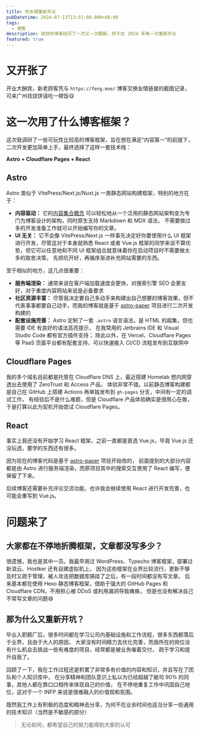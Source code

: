 ```yaml
---
title: 吹水铺重新开业
pubDatetime: 2024-07-13T13:51:00.000+08:00
tags:
  - 博客
description: 烧饼的博客经历了一次又一次翻新，终于在 2024 年再一次重新开业
featured: true
---
```


# 又开张了

开业大酬宾，新老顾客凭与 `https://feng.moe/` 博客交换友情链接的截图记录，可来广州找烧饼请吃一顿饭😋

# 这一次用了什么博客框架？

这次我调研了一些可玩性比较高的博客框架，旨在想在满足“内容第一”的前提下，二次开发更加简单上手，最终选择了这样一套技术栈：

**Astro + Cloudflare Pages + React**

## Astro

Astro 类似于 VitePress/Next.js/Nuxt.js 一类静态网站构建框架，特别的地方在于：

- **内容驱动：** 它的[内容集合概念](https://docs.astro.build/en/guides/content/#managing-content-pages)
  可以轻松地从一个泛用的静态网站架构变为专门为博客设计的架构，同时原生支持 Markdown 和 MDX 语法，
  不需要做过多的开发准备工作就可以开始编写你的文章。
- **UI 无关：** 它不会像 VitePress/Next.js 一样事先决定好你要使用什么 UI 框架进行开发，尽管这对于本身就熟悉 React 或者
  Vue.js 框架的同学来说不算优势，但它可以任意地和不同 UI 框架组合就意味着你在启动项目时不需要做太多的取舍决策，
  先把坑开好，再循序渐进补充网站需要的东西。

至于相似的地方，这几点很重要：

- **服务端渲染：** 通常来说在客户端加载速度会更快，对搜索引擎 SEO 会更友好，对于重度内容网站来说是必备要求
- **社区资源丰富：**
  尽管我决定要自己多动手来构建出自己想要的博客效果，但不代表事事都要自己动手，而我的博客就是基于
  [astro-paper](https://astro-paper.pages.dev/) 项目进行二次开发构建的
- **配套设施完善：** Astro 定制了一套 `.astro` 语言语法，是 HTML 的超集，但也需要 IDE 有良好的语法高亮提示，
  在我常用的 Jetbrains IDE 和 Visual Studio Code 都有官方插件支持；
  除此以外，在 Vercel、Cloudflare Pages 等 PaaS 页面平台都有配套支持，可以快速接入 CI/CD 流程发布到互联网中

## Cloudflare Pages

我的多个域名目前都是托管在 Cloudflare DNS 上，最近搭建 Homelab 想内网穿透出去使用了 ZeroTrust 和 Access 产品，
体验非常不错。以前静态博客构建都是自己在 GitHub 上搭建 Actions 再单独发布到 `gh-pages` 分支，中间有一定的调试工作，
有经验后不是什么难题，但是 Cloudflare 产品体验确实是很用心在做，于是打算以此为契机开始尝试 Cloudflare Pages。

## React

事实上我还没有开始学习 React 框架，之前一直都是首选 Vue.js，毕竟 Vue.js 还没玩透，要学的东西还有很多。

因为现在的博客代码是基于 [astro-paper](https://astro-paper.pages.dev/) 项目开始改的，
前面提到的大部分内容都是由 Astro 进行服务端渲染，而原项目其中的搜索交互使用了 React 编写，便保留了下来。

后续博客还需要补充评论交流功能，也许我会继续使用 React 进行开发完善，也可能会重写到 Vue.js。

# 问题来了

## 大家都在不停地折腾框架，文章都没写多少？

很遗憾，我也是其中一员。我最早用过 WordPress、Typecho 博客框架，部署过新浪云、Hostker 还有自建虚拟机上，
因为这些框架在业界比较流行，更新不够及时又疏于管理，被人攻击把数据库搞挂了之后，有一段时间都没有写文章。
后来基本都在使用 Hexo 静态博客框架，借助于强大的 GitHub Pages 和 Cloudflare CDN，不用担心被 DDoS 或利用漏洞导致瘫痪，
但是也没有解决自己不常写文章的问题😅

## 那为什么又重新开坑？

毕业入职鹅厂后，很多时间都在学习公司内基础设施和工作流程，很多东西都落后于业界，且由于大人的原因，
大家没有时间精力去优化完善，而我所在的岗位没有什么机会去挑战一些有难度的项目，经常都是被业务催着交付，
疏于学习和提升自我了。

回顾了一下，我在工作过程还是积累了非常多有价值的内容和知识，并且写在了团队和个人知识库中，
在分享精神和团队意识上私以为已经超越了敝司 90% 的同事，其他人都在靠口口相传来体现自己的价值，
在不停地重复工作中巩固自己地位，这对于一个 INFP 来说是很难融入的价值观和氛围。

既然我工作上有积极的态度和精神去分享，为何不在业余时间也适当分享一些通用的技术知识（当然是不敏感的部分）

> 无论如何，都希望自己的努力能得到大家的认可
